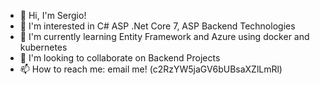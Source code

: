 - 👋 Hi, I'm Sergio!
- 👀 I'm interested in C# ASP .Net Core 7, ASP Backend Technologies
- 🌱 I'm currently learning Entity Framework and Azure using docker and kubernetes
- 💞️ I'm looking to collaborate on Backend Projects
- 📫 How to reach me: email me! (c2RzYW5jaGV6bUBsaXZlLmRl)
